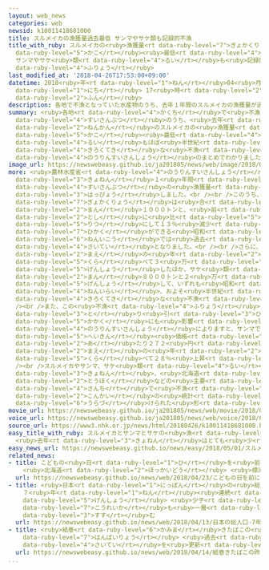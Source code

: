 ```yaml
---
layout: web_news
categories: web
newsid: k10011418681000
title: スルメイカの漁獲量過去最低 サンマやサケ類も記録的不漁
title_with_ruby: スルメイカの<ruby>漁獲量<rt data-ruby-level="7">ぎょかくりょう</rt></ruby><ruby>過去<rt
  data-ruby-level="5">かこ</rt></ruby><ruby>最低<rt data-ruby-level="4">さいてい</rt></ruby>
  サンマやサケ<ruby>類<rt data-ruby-level="4">るい</rt></ruby>も<ruby>記録的<rt data-ruby-level="4">きろくてき</rt></ruby><ruby>不漁<rt
  data-ruby-level="4">ふりょう</rt></ruby>
last_modified_at: '2018-04-26T17:53:00+09:00'
datetime: 2018<ruby>年<rt data-ruby-level="1">ねん</rt></ruby>04<ruby>月<rt data-ruby-level="1">がつ</rt></ruby>26<ruby>日<rt
  data-ruby-level="1">にち</rt></ruby> 17<ruby>時<rt data-ruby-level="2">じ</rt></ruby>53<ruby>分<rt
  data-ruby-level="2">ふん</rt></ruby>
description: 各地で不漁となっていた水産物のうち、去年１年間のスルメイカの漁獲量が過去最低となったほか、サンマとサケ類もほぼ半世紀ぶりの記録的な不漁だったことが、農林水産省のまとめでわかりました。
summary: <ruby>各地<rt data-ruby-level="4">かくち</rt></ruby>で<ruby>不漁<rt data-ruby-level="4">ふりょう</rt></ruby>となっていた<ruby>水産物<rt
  data-ruby-level="4">すいさんぶつ</rt></ruby>のうち、<ruby>去年<rt data-ruby-level="3">きょねん</rt></ruby>１<ruby>年間<rt
  data-ruby-level="2">ねんかん</rt></ruby>のスルメイカの<ruby>漁獲量<rt data-ruby-level="7">ぎょかくりょう</rt></ruby>が<ruby>過去<rt
  data-ruby-level="5">かこ</rt></ruby><ruby>最低<rt data-ruby-level="4">さいてい</rt></ruby>となったほか、サンマとサケ<ruby>類<rt
  data-ruby-level="4">るい</rt></ruby>もほぼ<ruby>半世紀<rt data-ruby-level="4">はんせいき</rt></ruby>ぶりの<ruby>記録的<rt
  data-ruby-level="4">きろくてき</rt></ruby>な<ruby>不漁<rt data-ruby-level="4">ふりょう</rt></ruby>だったことが、<ruby>農林水産省<rt
  data-ruby-level="4">のうりんすいさんしょう</rt></ruby>のまとめでわかりました。
image_url: https://newswebeasy.github.io/ja201805/news/web/image/2018/04/26/K10011418681_1804261809_1804261810_01_03.jpg
more: <ruby>農林水産省<rt data-ruby-level="4">のうりんすいさんしょう</rt></ruby>は２６<ruby>日<rt data-ruby-level="1">にち</rt></ruby>、<ruby>去年<rt
  data-ruby-level="3">きょねん</rt></ruby>１<ruby>年間<rt data-ruby-level="2">ねんかん</rt></ruby>の<ruby>水産物<rt
  data-ruby-level="4">すいさんぶつ</rt></ruby>の<ruby>漁獲量<rt data-ruby-level="7">ぎょかくりょう</rt></ruby>を<ruby>発表<rt
  data-ruby-level="3">はっぴょう</rt></ruby>しました。<br /><br />このうち、<ruby>去年<rt data-ruby-level="3">きょねん</rt></ruby>のスルメイカの<ruby>漁獲量<rt
  data-ruby-level="7">ぎょかくりょう</rt></ruby>は<ruby>合<rt data-ruby-level="2">あ</rt></ruby>わせて６<ruby>万<rt
  data-ruby-level="2">まん</rt></ruby>１０００トンと、<ruby>前<rt data-ruby-level="2">まえ</rt></ruby>の<ruby>年<rt
  data-ruby-level="2">とし</rt></ruby>に<ruby>比<rt data-ruby-level="5">くら</rt></ruby>べ９０００トン、<ruby>率<rt
  data-ruby-level="5">りつ</rt></ruby>にして１３％<ruby>減少<rt data-ruby-level="5">げんしょう</rt></ruby>して、<ruby>比較<rt
  data-ruby-level="7">ひかく</rt></ruby>ができる<ruby>昭和<rt data-ruby-level="3">しょうわ</rt></ruby>３１<ruby>年以降<rt
  data-ruby-level="6">ねんいこう</rt></ruby>では<ruby>過去<rt data-ruby-level="5">かこ</rt></ruby><ruby>最低<rt
  data-ruby-level="4">さいてい</rt></ruby>となりました。<br /><br />さらに、サンマは８<ruby>万<rt data-ruby-level="2">まん</rt></ruby>４０００トンと、<ruby>前<rt
  data-ruby-level="2">まえ</rt></ruby>の<ruby>年<rt data-ruby-level="2">とし</rt></ruby>に<ruby>比<rt
  data-ruby-level="5">くら</rt></ruby>べて３<ruby>万<rt data-ruby-level="2">まん</rt></ruby>トン、２７％<ruby>減少<rt
  data-ruby-level="5">げんしょう</rt></ruby>したほか、サケ<ruby>類<rt data-ruby-level="4">るい</rt></ruby>は６<ruby>万<rt
  data-ruby-level="2">まん</rt></ruby>８０００トンと２<ruby>万<rt data-ruby-level="2">まん</rt></ruby>８０００トン、２９％<ruby>減少<rt
  data-ruby-level="5">げんしょう</rt></ruby>して、いずれも<ruby>昭和<rt data-ruby-level="3">しょうわ</rt></ruby>４４<ruby>年以来<rt
  data-ruby-level="4">ねんいらい</rt></ruby>、およそ<ruby>半世紀<rt data-ruby-level="4">はんせいき</rt></ruby>ぶりの<ruby>記録的<rt
  data-ruby-level="4">きろくてき</rt></ruby>な<ruby>不漁<rt data-ruby-level="4">ふりょう</rt></ruby>となりました。<br
  /><br />また、この<ruby>不漁<rt data-ruby-level="4">ふりょう</rt></ruby>は<ruby>市場<rt data-ruby-level="2">しじょう</rt></ruby>での<ruby>取<rt
  data-ruby-level="3">と</rt></ruby>り<ruby>引<rt data-ruby-level="3">ひ</rt></ruby>き<ruby>価格<rt
  data-ruby-level="5">かかく</rt></ruby>にも<ruby>影響<rt data-ruby-level="7">えいきょう</rt></ruby>し、<ruby>農林水産省<rt
  data-ruby-level="4">のうりんすいさんしょう</rt></ruby>によりますと、サンマでは<ruby>去年<rt data-ruby-level="3">きょねん</rt></ruby>の<ruby>平均<rt
  data-ruby-level="5">へいきん</rt></ruby><ruby>価格<rt data-ruby-level="5">かかく</rt></ruby>が１キロ<ruby>当<rt
  data-ruby-level="2">あ</rt></ruby>たり２７２<ruby>円<rt data-ruby-level="1">えん</rt></ruby>と、<ruby>前<rt
  data-ruby-level="2">まえ</rt></ruby>の<ruby>年<rt data-ruby-level="2">とし</rt></ruby>に<ruby>比<rt
  data-ruby-level="5">くら</rt></ruby>べて２８％<ruby>上昇<rt data-ruby-level="7">じょうしょう</rt></ruby>したということです。<br
  /><br />スルメイカやサンマ、サケ<ruby>類<rt data-ruby-level="4">るい</rt></ruby>をめぐっては、<ruby>去年<rt
  data-ruby-level="3">きょねん</rt></ruby>、<ruby>北海道<rt data-ruby-level="2">ほっかいどう</rt></ruby>や<ruby>東北<rt
  data-ruby-level="2">とうほく</rt></ruby>などの<ruby>主要<rt data-ruby-level="4">しゅよう</rt></ruby>な<ruby>産地<rt
  data-ruby-level="4">さんち</rt></ruby>で<ruby>不漁<rt data-ruby-level="4">ふりょう</rt></ruby>となっていましたが、<ruby>今回<rt
  data-ruby-level="2">こんかい</rt></ruby>の<ruby>統計<rt data-ruby-level="5">とうけい</rt></ruby>でも<ruby>裏付<rt
  data-ruby-level="6">うらづ</rt></ruby>けられた<ruby>形<rt data-ruby-level="2">かたち</rt></ruby>です。
movie_url: https://newswebeasy.github.io/ja201805/news/web/movie/2018/04/26/k10011418681_201804261809_201804261810.mp4
voice_url: https://newswebeasy.github.io/ja201805/news/web/voice/2018/04/26/k10011418681_201804261809_201804261810.mp3
source_url: https://www3.nhk.or.jp/news/html/20180426/k10011418681000.html
easy_title_with_ruby: スルメイカとサンマとサケの<ruby>漁<rt data-ruby-level="4">りょう</rt></ruby>
  <ruby>去年<rt data-ruby-level="3">きょねん</rt></ruby>はとても<ruby>少<rt data-ruby-level="2">すく</rt></ruby>なかった
easy_news_url: https://newswebeasy.github.io/news/easy/2018/05/01/スルメイカとサンマとサケの漁-去年はとても少なかった
related_news:
- title: こどもの<ruby>日<rt data-ruby-level="1">ひ</rt></ruby>を<ruby>前<rt data-ruby-level="2">まえ</rt></ruby>に「サケのぼり」
    <ruby>北海道<rt data-ruby-level="2">ほっかいどう</rt></ruby> <ruby>標津町<rt data-ruby-level="8">しべつちょう</rt></ruby>
  url: https://newswebeasy.github.io/news/web/2018/04/23/こどもの日を前にサケのぼり-北海道-標津町
- title: <ruby>日本<rt data-ruby-level="1">にっぽん</rt></ruby>の<ruby>総人口<rt data-ruby-level="5">そうじんこう</rt></ruby>
    ７<ruby>年<rt data-ruby-level="1">ねん</rt></ruby><ruby>連続<rt data-ruby-level="4">れんぞく</rt></ruby><ruby>減少<rt
    data-ruby-level="5">げんしょう</rt></ruby> <ruby>少子<rt data-ruby-level="2">しょうし</rt></ruby><ruby>高齢化<rt
    data-ruby-level="7">こうれいか</rt></ruby>も<ruby>一層<rt data-ruby-level="6">いっそう</rt></ruby><ruby>進<rt
    data-ruby-level="3">すす</rt></ruby>む
  url: https://newswebeasy.github.io/news/web/2018/04/13/日本の総人口-7年連続減少-少子高齢化も一層進む
- title: <ruby>紙巻<rt data-ruby-level="6">かみま</rt></ruby>きたばこの<ruby>昨年度<rt data-ruby-level="4">さくねんど</rt></ruby><ruby>販売量<rt
    data-ruby-level="7">はんばいりょう</rt></ruby> <ruby>過去<rt data-ruby-level="5">かこ</rt></ruby><ruby>最低<rt
    data-ruby-level="4">さいてい</rt></ruby>を<ruby>更新<rt data-ruby-level="7">こうしん</rt></ruby>
  url: https://newswebeasy.github.io/news/web/2018/04/14/紙巻きたばこの昨年度販売量-過去最低を更新
...
```

